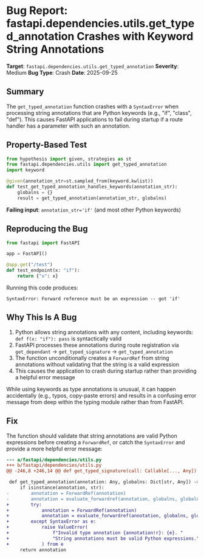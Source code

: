 # Bug Report: fastapi.dependencies.utils.get_typed_annotation Crashes with Keyword String Annotations

**Target**: `fastapi.dependencies.utils.get_typed_annotation`
**Severity**: Medium
**Bug Type**: Crash
**Date**: 2025-09-25

## Summary

The `get_typed_annotation` function crashes with a `SyntaxError` when processing string annotations that are Python keywords (e.g., "if", "class", "def"). This causes FastAPI applications to fail during startup if a route handler has a parameter with such an annotation.

## Property-Based Test

```python
from hypothesis import given, strategies as st
from fastapi.dependencies.utils import get_typed_annotation
import keyword

@given(annotation_str=st.sampled_from(keyword.kwlist))
def test_get_typed_annotation_handles_keywords(annotation_str):
    globalns = {}
    result = get_typed_annotation(annotation_str, globalns)
```

**Failing input**: `annotation_str='if'` (and most other Python keywords)

## Reproducing the Bug

```python
from fastapi import FastAPI

app = FastAPI()

@app.get("/test")
def test_endpoint(x: "if"):
    return {"x": x}
```

Running this code produces:

```
SyntaxError: Forward reference must be an expression -- got 'if'
```

## Why This Is A Bug

1. Python allows string annotations with any content, including keywords: `def f(x: "if"): pass` is syntactically valid
2. FastAPI processes these annotations during route registration via `get_dependant` → `get_typed_signature` → `get_typed_annotation`
3. The function unconditionally creates a `ForwardRef` from string annotations without validating that the string is a valid expression
4. This causes the application to crash during startup rather than providing a helpful error message

While using keywords as type annotations is unusual, it can happen accidentally (e.g., typos, copy-paste errors) and results in a confusing error message from deep within the typing module rather than from FastAPI.

## Fix

The function should validate that string annotations are valid Python expressions before creating a `ForwardRef`, or catch the `SyntaxError` and provide a more helpful error message:

```diff
--- a/fastapi/dependencies/utils.py
+++ b/fastapi/dependencies/utils.py
@@ -246,8 +246,14 @@ def get_typed_signature(call: Callable[..., Any]) -> inspect.Signature:

 def get_typed_annotation(annotation: Any, globalns: Dict[str, Any]) -> Any:
     if isinstance(annotation, str):
-        annotation = ForwardRef(annotation)
-        annotation = evaluate_forwardref(annotation, globalns, globalns)
+        try:
+            annotation = ForwardRef(annotation)
+            annotation = evaluate_forwardref(annotation, globalns, globalns)
+        except SyntaxError as e:
+            raise ValueError(
+                f"Invalid type annotation {annotation!r}: {e}. "
+                "String annotations must be valid Python expressions."
+            ) from e
     return annotation
```